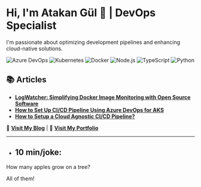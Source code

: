 # Hi, I'm Atakan Gül 👋 | DevOps Specialist

I'm passionate about optimizing development pipelines and enhancing cloud-native solutions.

![Azure DevOps](https://img.shields.io/badge/-Azure%20DevOps-0078D7?style=flat&logo=azure-devops&logoColor=white)
![Kubernetes](https://img.shields.io/badge/-Kubernetes-326CE5?style=flat&logo=Kubernetes&logoColor=white)
![Docker](https://img.shields.io/badge/-Docker-2496ED?style=flat&logo=docker&logoColor=white)
![Node.js](https://img.shields.io/badge/-Node.js-339933?style=flat&logo=Node.js&logoColor=white)
![TypeScript](https://img.shields.io/badge/-TypeScript-007ACC?style=flat&logo=TypeScript&logoColor=white)
![Python](https://img.shields.io/badge/-Python-3776AB?style=flat&logo=Python&logoColor=white)

## 📚 Articles 
- **[LogWatcher: Simplifying Docker Image Monitoring with Open Source Software](https://atakangul.com/blogs/logwatcher-simplifying-docker-image-monitoring-with-open-source-software)** 
- **[How to Set Up CI/CD Pipeline Using Azure DevOps for AKS](https://atakangul.com/blogs/how-to-setup-cicd-pipeline-using-azure-devops-for-aks)**  
- **[How to Setup a Cloud Agnostic CI/CD Pipeline?](https://atakangul.com/blogs/cloud-agnostic-ci-cd-pipeline)**  

📖 **[Visit My Blog](https://blog.atakangul.com)** | 💼 **[Visit My Portfolio](https://atakangul.com)**

---

<!-- JOKE-START -->
- ## **10 min/joke:**

How many apples grow on a tree?

All of them!
<!-- JOKE-END -->
